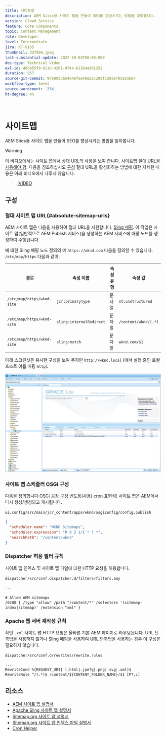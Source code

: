 ```yaml
---
title: 사이트맵
description: AEM Sites용 사이트 맵을 만들어 SEO를 향상시키는 방법을 알아봅니다.
version: Cloud Service
feature: Core Components
topic: Content Management
role: Developer
level: Intermediate
jira: KT-9165
thumbnail: 337960.jpeg
last-substantial-update: 2022-10-03T00:00:00Z
doc-type: Technical Video
exl-id: 40bb55f9-011d-4261-9f44-b1104a591252
duration: 957
source-git-commit: 970093bb54046fee49e2ac209f1588e70582ab67
workflow-type: tm+mt
source-wordcount: '234'
ht-degree: 4%

---
```


# 사이트맵

AEM Sites용 사이트 맵을 만들어 SEO를 향상시키는 방법을 알아봅니다.

>[!WARNING]
>
>이 비디오에서는 사이트 맵에서 상대 URL의 사용을 보여 줍니다. 사이트맵 [절대 URL을 사용해야 함](https://sitemaps.org/protocol.html). 다음을 참조하십시오 [구성](#absolute-sitemap-urls) 절대 URL을 활성화하는 방법에 대한 자세한 내용은 아래 비디오에서 다루지 않습니다.

>[!VIDEO](https://video.tv.adobe.com/v/337960?quality=12&learn=on)

## 구성

### 절대 사이트 맵 URL{#absolute-sitemap-urls}

AEM 사이트 맵은 다음을 사용하여 절대 URL을 지원합니다. [Sling 매핑](https://sling.apache.org/documentation/the-sling-engine/mappings-for-resource-resolution.html). 이 작업은 사이트 맵(일반적으로 AEM Publish 서비스)을 생성하는 AEM 서비스에 매핑 노드를 생성하여 수행됩니다.

에 대한 Sling 매핑 노드 정의의 예 `https://wknd.com` 다음을 정의할 수 있습니다. `/etc/map/https` 다음과 같이:

| 경로 | 속성 이름 | 속성 유형 | 속성 값 |
|------|----------|---------------|-------|
| `/etc/map/https/wknd-site` | `jcr:primaryType` | 문자열 | `nt:unstructured` |
| `/etc/map/https/wknd-site` | `sling:internalRedirect` | 문자열 | `/content/wknd/(.*)` |
| `/etc/map/https/wknd-site` | `sling:match` | 문자열 | `wknd.com/$1` |

아래 스크린샷은 유사한 구성을 보여 주지만 `http://wknd.local` (에서 실행 중인 로컬 호스트 이름 매핑 `http`).

![사이트 맵 절대 URL 구성](../assets/sitemaps/sitemaps-absolute-urls.jpg)


### 사이트 맵 스케줄러 OSGi 구성

다음을 정의합니다 [OSGi 공장 구성](http://localhost:4502/system/console/configMgr/org.apache.sling.sitemap.impl.SitemapScheduler) 빈도용(사용) [cron 표현식](https://cron.help/)) 사이트 맵은 AEM에서 다시 생성/생성되고 캐시됩니다.

`ui.config/src/main/jcr_content/apps/wknd/osgiconfig/config.publish`

```json
{
  "scheduler.name": "WKND Sitemaps",
  "scheduler.expression": "0 0 2 1/1 * ? *",
  "searchPath": "/content/wknd"
}
```

### Dispatcher 허용 필터 규칙

사이트 맵 인덱스 및 사이트 맵 파일에 대한 HTTP 요청을 허용합니다.

`dispatcher/src/conf.dispatcher.d/filters/filters.any`

```
...

# Allow AEM sitemaps
/0200 { /type "allow" /path "/content/*" /selectors '(sitemap-index|sitemap)' /extension "xml" }
```

### Apache 웹 서버 재작성 규칙

확인 `.xml` 사이트 맵 HTTP 요청은 올바른 기본 AEM 페이지로 라우팅됩니다. URL 단축법을 사용하지 않거나 Sling 매핑을 사용하여 URL 단축법을 사용하는 경우 이 구성은 필요하지 않습니다.

`dispatcher/src/conf.d/rewrites/rewrite.rules`

```
...
RewriteCond %{REQUEST_URI} (.html|.jpe?g|.png|.svg|.xml)$
RewriteRule ^/(.*)$ /content/${CONTENT_FOLDER_NAME}/$1 [PT,L]
```

## 리소스

+ [AEM 사이트 맵 설명서](https://experienceleague.adobe.com/docs/experience-manager-cloud-service/content/overview/seo-and-url-management.html?lang=en)
+ [Apache Sling 사이트 맵 설명서](https://github.com/apache/sling-org-apache-sling-sitemap#readme)
+ [Sitemap.org 사이트 맵 설명서](https://www.sitemaps.org/protocol.html)
+ [Sitemap.org 사이트 맵 인덱스 파일 설명서](https://www.sitemaps.org/protocol.html#index)
+ [Cron Helper](https://cron.help/)